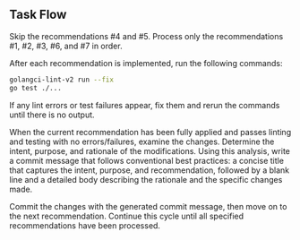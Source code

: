 ## Task Flow

Skip the recommendations #4 and #5. Process only the recommendations #1, #2, #3, #6, and #7 in order.

After each recommendation is implemented, run the following commands:

```bash
golangci-lint-v2 run --fix
go test ./...
```

If any lint errors or test failures appear, fix them and rerun the commands until there is no output.

When the current recommendation has been fully applied and passes linting and testing with no errors/failures, examine the changes. Determine the intent, purpose, and rationale of the modifications. Using this analysis, write a commit message that follows conventional best practices: a concise title that captures the intent, purpose, and recommendation, followed by a blank line and a detailed body describing the rationale and the specific changes made.

Commit the changes with the generated commit message, then move on to the next recommendation. Continue this cycle until all specified recommendations have been processed.